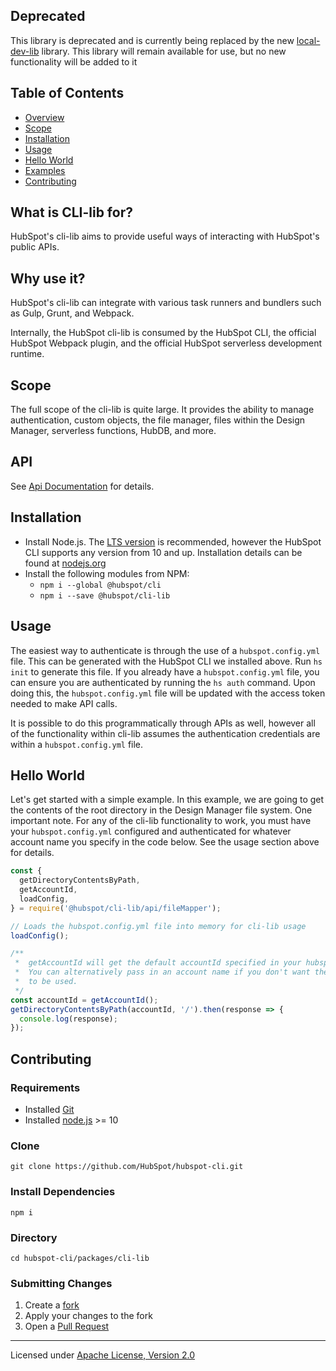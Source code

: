 ## Deprecated

This library is deprecated and is currently being replaced by the new [local-dev-lib](https://github.com/HubSpot/hubspot-local-dev-lib) library. This library will remain available for use, but no new functionality will be added to it

## Table of Contents

- [Overview](#what-is-cli-lib-for)
- [Scope](#scope)
- [Installation](#installation)
- [Usage](#usage)
- [Hello World](#hello-world)
- [Examples](https://github.com/HubSpot/hubspot-cli/tree/master/examples/cli-lib)
- [Contributing](#contributing)

## What is CLI-lib for?

HubSpot's cli-lib aims to provide useful ways of interacting with HubSpot's public APIs.

## Why use it?

HubSpot's cli-lib can integrate with various task runners and bundlers such as Gulp, Grunt, and Webpack.

Internally, the HubSpot cli-lib is consumed by the HubSpot CLI, the official HubSpot Webpack plugin, and the official HubSpot serverless development runtime.

## Scope

The full scope of the cli-lib is quite large. It provides the ability to manage authentication, custom objects, the file manager, files within the Design Manager, serverless functions, HubDB, and more.

## API

See [Api Documentation](../../docs/api) for details.

## Installation

- Install Node.js. The [LTS version](https://nodejs.org) is recommended, however the HubSpot CLI supports any version from 10 and up. Installation details can be found at [nodejs.org](https://nodejs.org)
- Install the following modules from NPM:
  - `npm i --global @hubspot/cli`
  - `npm i --save @hubspot/cli-lib`

## Usage

The easiest way to authenticate is through the use of a `hubspot.config.yml` file. This can be generated with the HubSpot CLI we installed above. Run `hs init` to generate this file. If you already have a `hubspot.config.yml` file, you can ensure you are authenticated by running the `hs auth` command. Upon doing this, the `hubspot.config.yml` file will be updated with the access token needed to make API calls.

It is possible to do this programmatically through APIs as well, however all of the functionality within cli-lib assumes the authentication credentials are within a `hubspot.config.yml` file.

## Hello World

Let's get started with a simple example. In this example, we are going to get the contents of the root directory in the Design Manager file system. One important note. For any of the cli-lib functionality to work, you must have your `hubspot.config.yml` configured and authenticated for whatever account name you specify in the code below. See the usage section above for details.

```js
const {
  getDirectoryContentsByPath,
  getAccountId,
  loadConfig,
} = require('@hubspot/cli-lib/api/fileMapper');

// Loads the hubspot.config.yml file into memory for cli-lib usage
loadConfig();

/**
 *  getAccountId will get the default accountId specified in your hubspot.config.yml file
 *  You can alternatively pass in an account name if you don't want the default account
 *  to be used.
 */
const accountId = getAccountId();
getDirectoryContentsByPath(accountId, '/').then(response => {
  console.log(response);
});
```

## Contributing

### Requirements

- Installed [Git](https://git-scm.com/book/en/v2/Getting-Started-Installing-Git)
- Installed [node.js](https://nodejs.org) >= 10

### Clone

`git clone https://github.com/HubSpot/hubspot-cli.git`

### Install Dependencies

`npm i`

### Directory

`cd hubspot-cli/packages/cli-lib`

### Submitting Changes

1. Create a [fork](https://github.com/HubSpot/hubspot-cli/fork)
2. Apply your changes to the fork
3. Open a [Pull Request](https://github.com/HubSpot/hubspot-cli/pulls)

---

Licensed under [Apache License, Version 2.0](http://www.apache.org/licenses/LICENSE-2.0)
